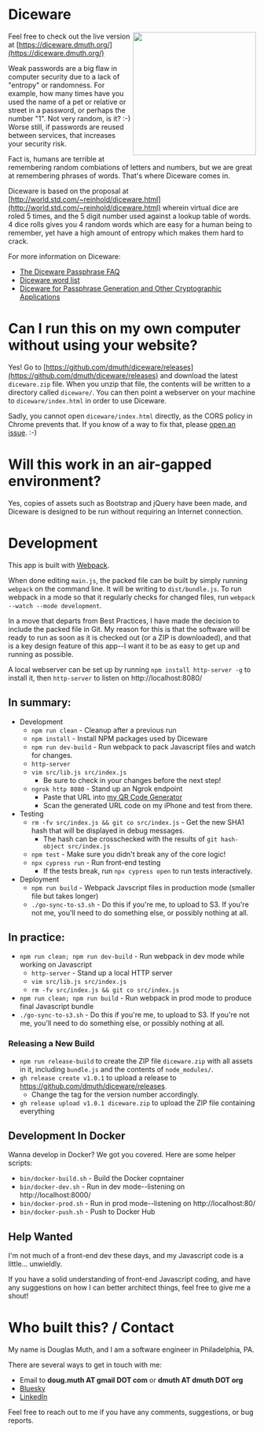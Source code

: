 # Diceware

<img src="./assets/img/dice.jpg" width="250" align="right" />

Feel free to check out the live version at [https://diceware.dmuth.org/](https://diceware.dmuth.org/)

Weak passwords are a big flaw in computer security due to a lack of "entropy" or randomness. For example, how many times have you used the name of a pet or relative or street in a password, or perhaps the number "1". Not very random, is it? :-) Worse still, if passwords are reused between services, that increases your security risk.

Fact is, humans are terrible at remembering random combiations of letters and numbers, but we are great at remembering phrases of words. That's where Diceware comes in.

Diceware is based on the proposal at [http://world.std.com/~reinhold/diceware.html](http://world.std.com/~reinhold/diceware.html) wherein virtual dice are roled 5 times, and the 5 digit number used against a lookup table of words. 4 dice rolls gives you 4 random words which are easy for a human being to remember, yet have a high amount of entropy which makes them hard to crack.

For more information on Diceware:
- [The Diceware Passphrase FAQ](http://world.std.com/~reinhold/diceware.html)
- [Diceware word list](http://world.std.com/~reinhold/diceware.wordlist.asc)
- [Diceware for Passphrase Generation and Other Cryptographic Applications](http://world.std.com/~reinhold/diceware.txt)


# Can I run this on my own computer without using your website?

Yes!  Go to [https://github.com/dmuth/diceware/releases](https://github.com/dmuth/diceware/releases) and download the latest `diceware.zip` file.
When you unzip that file, the contents will be written to a directory called `diceware/`.  You 
can then point a webserver on your machine to `diceware/index.html` in order to use Diceware.

Sadly, you cannot open `diceware/index.html` directly, as the CORS policy in Chrome prevents that.
If you know of a way to fix that, please [open an issue](https://github.com/dmuth/diceware/issues). :-)


# Will this work in an air-gapped environment?

Yes, copies of assets such as Bootstrap and jQuery have been made, and Diceware is designed to be run without
requiring an Internet connection.


# Development

This app is built with <a href="https://webpack.js.org/">Webpack</a>.

When done editing `main.js`, the packed file can be built by simply running `webpack` 
on the command line.  It will be writing to `dist/bundle.js`.  To run webpack in a 
mode so that it regularly checks for changed files, run `webpack --watch --mode development`.

In a move that departs from Best Practices, I have made the decision to include 
the packed file in Git.  My reason for this is that the software will be ready 
to run as soon as it is checked out (or a ZIP is downloaded), and that is a key 
design feature of this app--I want it to be as easy to get up and running as possible.

A local webserver can be set up by running `npm install http-server -g` to install it, then `http-server` to listen on http://localhost:8080/

## In summary:

- Development
    - `npm run clean` - Cleanup after a previous run
    - `npm install` - Install NPM packages used by Diceware
    - `npm run dev-build` - Run webpack to pack Javascript files and watch for changes.
    - `http-server`
    - `vim src/lib.js src/index.js`
        - Be sure to check in your changes before the next step!
    - `ngrok http 8080` - Stand up an Ngrok endpoint
      - Paste that URL into [my QR Code Generator](https://httpbin.dmuth.org/qrcode/)
      - Scan the generated URL code on my iPhone and test from there.
- Testing
    - `rm -fv src/index.js && git co src/index.js` - Get the new SHA1 hash that will be displayed in debug messages.
        - The hash can be crosschecked with the results of `git hash-object src/index.js`
    - `npm test` - Make sure you didn't break any of the core logic!
    - `npx cypress run` - Run front-end testing
        - If the tests break, run `npx cypress open` to run tests interactively.
- Deployment
    - `npm run build` - Webpack Javscript files in production mode (smaller file but takes longer)
    - `./go-sync-to-s3.sh` - Do this if you're me, to upload to S3.  If you're not me, you'll need to do something else, or possibly nothing at all.


## In practice:

- `npm run clean; npm run dev-build` - Run webpack in dev mode while working on Javascript
   - `http-server` - Stand up a local HTTP server
   - `vim src/lib.js src/index.js`
   - `rm -fv src/index.js && git co src/index.js`
- `npm run clean; npm run build` - Run webpack in prod mode to produce final Javascript bundle
- `./go-sync-to-s3.sh` - Do this if you're me, to upload to S3.  If you're not me, you'll need to do something else, or possibly nothing at all.


### Releasing a New Build

- `npm run release-build` to create the ZIP file `diceware.zip` with all assets in it, including `bundle.js` and the contents of `node_modules/`.
- `gh release create v1.0.1` to upload a release to https://github.com/dmuth/diceware/releases.  
    - Change the tag for the version number accordingly.
- `gh release upload v1.0.1 diceware.zip` to upload the ZIP file containing everything


## Development In Docker

Wanna develop in Docker?  We got you covered.  Here are some helper scripts:

- `bin/docker-build.sh` - Build the Docker copntainer
- `bin/docker-dev.sh` - Run in dev mode--listening on http://localhost:8000/
- `bin/docker-prod.sh` - Run in prod mode--listening on http://localhost:80/
- `bin/docker-push.sh` - Push to Docker Hub


## Help Wanted

I'm not much of a front-end dev these days, and my Javascript code is a little... unwieldly.

If you have a solid understanding of front-end Javascript coding, and have any suggestions on how
I can better architect things, feel free to give me a shout!


# Who built this? / Contact

My name is Douglas Muth, and I am a software engineer in Philadelphia, PA.

There are several ways to get in touch with me:
- Email to **doug.muth AT gmail DOT com** or **dmuth AT dmuth DOT org**
- [Bluesky](https://dmuth.bsky.social/)
- [LinkedIn](https://linkedin.com/in/dmuth)

Feel free to reach out to me if you have any comments, suggestions, or bug reports.

